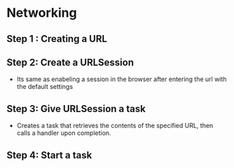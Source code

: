 # Networking

## Step 1 : Creating a URL

## Step 2: Create a URLSession
- Its same as enabeling a session in the browser after entering the url with the default settings

## Step 3: Give URLSession a task
- Creates a task that retrieves the contents of the specified URL, then calls a handler upon completion.
## Step 4: Start a task

